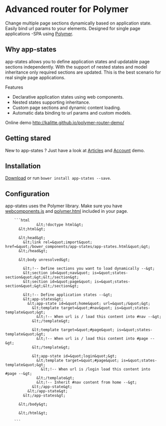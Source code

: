 # Advanced router for Polymer

Change multiple page sections dynamically based on application state. Easily bind url params to your elements.
Designed for single page applications -SPA using [Polymer](https://www.polymer-project.org/).

## Why app-states

app-states allows you to define application states and updatable page sections independently.
With the support of nested states and model inheritance only required sections are updated.
This is the best scenario for real single page applications.

Features
- Declarative application states using web components.
- Nested states supporting inheritance.
- Custom page sections and dynamic content loading.
- Automatic data binding to url params and custom models.

Online demo http://kalitte.github.io/polymer-router-demo/

## Getting stared

New to app-states ? Just have a look at [Articles](http://kalitte.github.io/polymer-router-demo/#/articles) and [Account](http://kalitte.github.io/polymer-router-demo/#/account) demo.

## Installation
[Download](https://github.com/Kalitte/app-states) or run `bower install app-states --save`.

## Configuration
app-states uses the Polymer library. Make sure you have [webcomponents.js](http://webcomponents.org/polyfills/) and [polymer.html](https://www.polymer-project.org/) included in your page.

        ```html
                  &lt;!doctype html&gt;
          &lt;html&gt;

          &lt;head&gt;
            &lt;link rel=&quot;import&quot; href=&quot;/bower_components/app-states/app-states.html&quot;&gt;
          &lt;/head&gt;

          &lt;body unresolved&gt;

            &lt;!-- Define sections you want to load dynamically --&gt;
            &lt;section id=&quot;nav&quot; is=&quot;states-section&quot;&gt;&lt;/section&gt;
            &lt;section id=&quot;page&quot; is=&quot;states-section&quot;&gt;&lt;/section&gt;

            &lt;!-- Define application states --&gt;
            &lt;app-states&gt;
              &lt;app-state id=&quot;home&quot; url=&quot;/&quot;&gt;
                &lt;template target=&quot;#nav&quot; is=&quot;states-template&quot;&gt;
                  &lt;!-- When url is / load this content into #nav --&gt;
                &lt;/template&gt;

                &lt;template target=&quot;#page&quot; is=&quot;states-template&quot;&gt;
                  &lt;!-- When url is / load this content into #page --&gt;
                &lt;/template&gt;

                &lt;app-state id=&quot;login&quot;&gt;
                  &lt;template target=&quot;#page&quot; is=&quot;states-template&quot;&gt;
                    &lt;!-- When url is /login load this content into #page --&gt;
                  &lt;/template&gt;
                  &lt;!-- Inherit #nav content from home --&gt;
                &lt;/app-state&gt;
              &lt;/app-state&gt;
            &lt;/app-states&gt;

          &lt;/body&gt;

          &lt;/html&gt;

        ```

